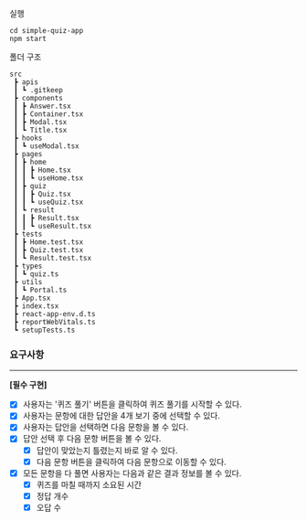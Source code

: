 
실행
```
cd simple-quiz-app
npm start
```
폴더 구조
```
src  
 ┣ apis  
 ┃ ┗ .gitkeep  
 ┣ components  
 ┃ ┣ Answer.tsx  
 ┃ ┣ Container.tsx  
 ┃ ┣ Modal.tsx  
 ┃ ┗ Title.tsx  
 ┣ hooks  
 ┃ ┗ useModal.tsx  
 ┣ pages  
 ┃ ┣ home  
 ┃ ┃ ┣ Home.tsx  
 ┃ ┃ ┗ useHome.tsx  
 ┃ ┣ quiz  
 ┃ ┃ ┣ Quiz.tsx  
 ┃ ┃ ┗ useQuiz.tsx  
 ┃ ┗ result  
 ┃ ┃ ┣ Result.tsx  
 ┃ ┃ ┗ useResult.tsx  
 ┣ tests  
 ┃ ┣ Home.test.tsx  
 ┃ ┣ Quiz.test.tsx  
 ┃ ┗ Result.test.tsx  
 ┣ types  
 ┃ ┗ quiz.ts  
 ┣ utils  
 ┃ ┗ Portal.ts  
 ┣ App.tsx  
 ┣ index.tsx  
 ┣ react-app-env.d.ts  
 ┣ reportWebVitals.ts  
 ┗ setupTests.ts
 ```
 
### 요구사항
----
**[필수 구현]**

-   [x] 사용자는 '퀴즈 풀기' 버튼을 클릭하여 퀴즈 풀기를 시작할 수 있다.
-   [x] 사용자는 문항에 대한 답안을 4개 보기 중에 선택할 수 있다.
-   [x] 사용자는 답안을 선택하면 다음 문항을 볼 수 있다.
-   [x] 답안 선택 후 다음 문항 버튼을 볼 수 있다.
    -   [x] 답안이 맞았는지 틀렸는지 바로 알 수 있다.
    -   [x] 다음 문항 버튼을 클릭하여 다음 문항으로 이동할 수 있다.
-   [x] 모든 문항을 다 풀면 사용자는 다음과 같은 결과 정보를 볼 수 있다.
	-   [x] 퀴즈를 마칠 때까지 소요된 시간
    -   [x] 정답 개수
    -   [x] 오답 수
